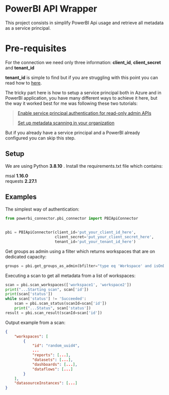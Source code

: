 # PowerBI API Wrapper

This project consists in simplify PowerBI Api usage and retrieve all metadata as a service principal. 

# Pre-requisites

For the connection we need only three information: **client_id**, **client_secret** and **tenant_id** 

**tenant_id** is simple to find but if you are struggling with this point you can read how to [here](https://docs.microsoft.com/en-us/azure/active-directory/fundamentals/active-directory-how-to-find-tenant/).

The tricky part here is how to setup a service principal both in Azure and in PowerBI application, you have many different ways to achieve it here, but the way it worked best for me was following these two tutorials:
>[Enable service principal authentication for read-only admin APIs](https://docs.microsoft.com/en-us/power-bi/admin/read-only-apis-service-principal-authentication)
>
>[Set up metadata scanning in your organization](https://docs.microsoft.com/en-us/power-bi/admin/service-admin-metadata-scanning-setup)

But if you already have a service principal and a PowerBI already configured you can skip this step.

## Setup

We are using Python **3.8.10** . Install the requirements.txt file which contains:
 
 msal **1.16.0**  
requests **2.27.1**



## Examples
The simplest way of authentication:
```python
from powerbi_connector.pbi_connector import PBIApiConnector  
  
  
pbi = PBIApiConnector(client_id='put_your_client_id_here', 
					  client_secret='put_your_client_secret_here', 
					  tenant_id='put_your_tenant_id_here')
```

Get groups as admin using a filter which returns workspaces that are on dedicated capacity:

```python
groups = pbi.get_groups_as_admin(bfilter="type eq 'Workspace' and isOnDedicatedCapacity eq true")
```

Executing a scan to get all metadata from a list of workspaces:

```python
scan = pbi.scan_workspaces(['workspace1', 'workspace2'])  
print("...Starting scan", scan['id'])  
print(scan['status'])  
while scan['status'] != 'Succeeded':  
    scan = pbi.scan_status(scanId=scan['id'])  
    print("...Status", scan['status'])  
result = pbi.scan_result(scanId=scan['id'])
```

Output example from a scan:
```json
{
	"workspaces": [
		{
			"id": "random_uuid4",
			...
			"reports": [...],
			"datasets": [...],
			"dashboards": [...],
			"dataflows": [...]
		}
	],
	"datasourceInstances": [...]
}
```
